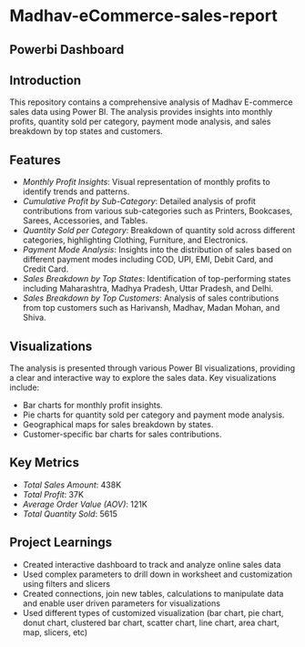 # Madhav-eCommerce-sales-report
## Powerbi Dashboard


## Introduction
This repository contains a comprehensive analysis of Madhav E-commerce sales data using Power BI. The analysis provides insights into monthly profits, quantity sold per category, payment mode analysis, and sales breakdown by top states and customers.

## Features
- *Monthly Profit Insights*: Visual representation of monthly profits to identify trends and patterns.
- *Cumulative Profit by Sub-Category*: Detailed analysis of profit contributions from various sub-categories such as Printers, Bookcases, Sarees, Accessories, and Tables.
- *Quantity Sold per Category*: Breakdown of quantity sold across different categories, highlighting Clothing, Furniture, and Electronics.
- *Payment Mode Analysis*: Insights into the distribution of sales based on different payment modes including COD, UPI, EMI, Debit Card, and Credit Card.
- *Sales Breakdown by Top States*: Identification of top-performing states including Maharashtra, Madhya Pradesh, Uttar Pradesh, and Delhi.
- *Sales Breakdown by Top Customers*: Analysis of sales contributions from top customers such as Harivansh, Madhav, Madan Mohan, and Shiva.

## Visualizations
The analysis is presented through various Power BI visualizations, providing a clear and interactive way to explore the sales data. Key visualizations include:
- Bar charts for monthly profit insights.
- Pie charts for quantity sold per category and payment mode analysis.
- Geographical maps for sales breakdown by states.
- Customer-specific bar charts for sales contributions.

## Key Metrics
- *Total Sales Amount*: 438K
- *Total Profit*: 37K
- *Average Order Value (AOV)*: 121K
- *Total Quantity Sold*: 5615

## Project Learnings
* Created interactive dashboard to track and analyze online sales data
* Used complex parameters to drill down in worksheet and customization using filters and slicers
* Created connections, join new tables, calculations to manipulate data and enable user driven parameters for visualizations
* Used different types of customized visualization (bar chart, pie chart, donut chart, clustered bar chart, scatter chart, line chart, area chart, map, slicers, etc)
